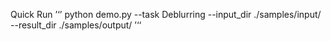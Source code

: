 Quick Run
’‘’
python demo.py --task Deblurring --input_dir ./samples/input/ --result_dir ./samples/output/
’‘‘
